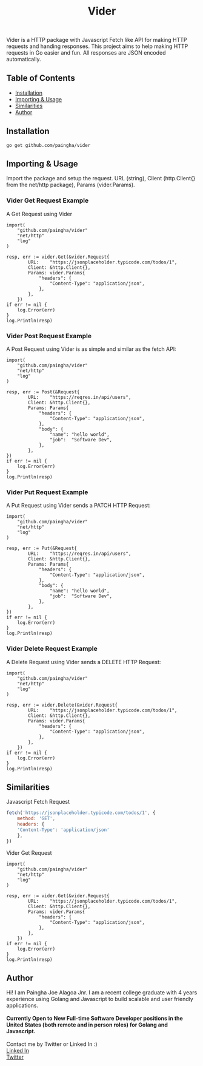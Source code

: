 <h1 align="center"> Vider </h1> <br>

Vider is a HTTP package with Javascript Fetch like API for making HTTP requests and handing responses. This project aims to help making HTTP requests in Go easier and fun. All responses are JSON encoded automatically.

## Table of Contents

* [Installation](#installation)
* [Importing & Usage](#usage)
* [Similarities](#similarities)
* [Author](#author)
  
## Installation

```
go get github.com/paingha/vider
```

## Importing & Usage

Import the package and setup the request. URL (string), Client (http.Client{} from the net/http package), Params (vider.Params).

### Vider Get Request Example
A Get Request using Vider

```golang
import(
    "github.com/paingha/vider"
    "net/http"
    "log"
)

resp, err := vider.Get(&vider.Request{
		URL:    "https://jsonplaceholder.typicode.com/todos/1",
		Client: &http.Client{},
		Params: vider.Params{
			"headers": {
				"Content-Type": "application/json",
			},
		},
	})
if err != nil {
	log.Error(err)
}
log.Println(resp)
```

### Vider Post Request Example
A Post Request using Vider is as simple and similar as the fetch API:

```golang
import(
    "github.com/paingha/vider"
    "net/http"
    "log"
)

resp, err := Post(&Request{
		URL:    "https://reqres.in/api/users",
		Client: &http.Client{},
		Params: Params{
			"headers": {
				"Content-Type": "application/json",
			},
			"body": {
				"name": "hello world",
				"job":  "Software Dev",
			},
		},
})
if err != nil {
	log.Error(err)
}
log.Println(resp)
```

### Vider Put Request Example
A Put Request using Vider sends a PATCH HTTP Request:

```golang
import(
    "github.com/paingha/vider"
    "net/http"
    "log"
)

resp, err := Put(&Request{
		URL:    "https://reqres.in/api/users",
		Client: &http.Client{},
		Params: Params{
			"headers": {
				"Content-Type": "application/json",
			},
			"body": {
				"name": "hello world",
				"job":  "Software Dev",
			},
		},
})
if err != nil {
	log.Error(err)
}
log.Println(resp)
```

### Vider Delete Request Example
A Delete Request using Vider sends a DELETE HTTP Request:

```golang
import(
    "github.com/paingha/vider"
    "net/http"
    "log"
)

resp, err := vider.Delete(&vider.Request{
		URL:    "https://jsonplaceholder.typicode.com/todos/1",
		Client: &http.Client{},
		Params: vider.Params{
			"headers": {
				"Content-Type": "application/json",
			},
		},
	})
if err != nil {
	log.Error(err)
}
log.Println(resp)
```


## Similarities

Javascript Fetch Request

```javascript
fetch('https://jsonplaceholder.typicode.com/todos/1', {
	method: 'GET',
	headers: {
    'Content-Type': 'application/json'
  	},
})
```

Vider Get Request

```golang
import(
    "github.com/paingha/vider"
    "net/http"
    "log"
)

resp, err := vider.Get(&vider.Request{
		URL:    "https://jsonplaceholder.typicode.com/todos/1",
		Client: &http.Client{},
		Params: vider.Params{
			"headers": {
				"Content-Type": "application/json",
			},
		},
	})
if err != nil {
	log.Error(err)
}
log.Println(resp)
```



## Author

Hi! I am Paingha Joe Alagoa Jnr. I am a recent college graduate with 4 years experience using Golang and Javascript to build scalable and user friendly applications.
<br/>
<br />
<strong>Currently Open to New Full-time Software Developer positions in the United States (both remote and in person roles) for Golang and Javascript. </strong>
<br />
<br />
Contact me by Twitter or Linked In :)
<br/>
[Linked In](https://www.linkedin.com/in/paingha-alagoa-joe/)
<br />
[Twitter](https://twitter.com/painghajnr)
